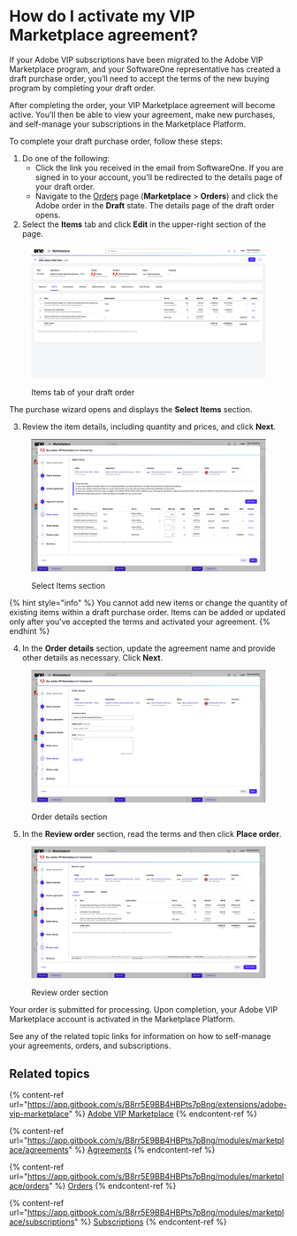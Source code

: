 # How do I activate my VIP Marketplace agreement?

If your Adobe VIP subscriptions have been migrated to the Adobe VIP Marketplace program, and your SoftwareOne representative has created a draft purchase order, you’ll need to accept the terms of the new buying program by completing your draft order.

After completing the order, your VIP Marketplace agreement will become active. You’ll then be able to view your agreement, make new purchases, and self-manage your subscriptions in the Marketplace Platform.

To complete your draft purchase order, follow these steps:

1. Do one of the following:
   * Click the link you received in the email from SoftwareOne. If you are signed in to your account, you'll be redirected to the details page of your draft order.&#x20;
   * Navigate to the [Orders](../../../modules-and-features/marketplace/orders/) page (**Marketplace** > **Orders**) and click the Adobe order in the **Draft** state. The details page of the draft order opens.&#x20;
2. Select the **Items** tab and click **Edit** in the upper-right section of the page.&#x20;

<figure><img src="../../../.gitbook/assets/image (1043).png" alt=""><figcaption><p>Items tab of your draft order</p></figcaption></figure>

The purchase wizard opens and displays the **Select Items** section.

3. Review the item details, including quantity and prices, and click **Next**.&#x20;

<figure><img src="../../../.gitbook/assets/image (1039).png" alt=""><figcaption><p>Select Items section</p></figcaption></figure>

{% hint style="info" %}
You cannot add new items or change the quantity of existing items within a draft purchase order. Items can be added or updated only after you've accepted the terms and activated your agreement.
{% endhint %}

4. In the **Order details** section, update the agreement name and provide other details as necessary. Click **Next**.

<figure><img src="../../../.gitbook/assets/image (1040).png" alt=""><figcaption><p>Order details section</p></figcaption></figure>

5. In the **Review order** section, read the terms and then click **Place order**.

<figure><img src="../../../.gitbook/assets/image (1041).png" alt=""><figcaption><p>Review order section</p></figcaption></figure>

Your order is submitted for processing. Upon completion, your Adobe VIP Marketplace account is activated in the Marketplace Platform.&#x20;

See any of the related topic links for information on how to self-manage your agreements, orders, and subscriptions.

## Related topics

{% content-ref url="https://app.gitbook.com/s/B8rr5E9BB4HBPts7pBng/extensions/adobe-vip-marketplace" %}
[Adobe VIP Marketplace](https://app.gitbook.com/s/B8rr5E9BB4HBPts7pBng/extensions/adobe-vip-marketplace)
{% endcontent-ref %}

{% content-ref url="https://app.gitbook.com/s/B8rr5E9BB4HBPts7pBng/modules/marketplace/agreements" %}
[Agreements](https://app.gitbook.com/s/B8rr5E9BB4HBPts7pBng/modules/marketplace/agreements)
{% endcontent-ref %}

{% content-ref url="https://app.gitbook.com/s/B8rr5E9BB4HBPts7pBng/modules/marketplace/orders" %}
[Orders](https://app.gitbook.com/s/B8rr5E9BB4HBPts7pBng/modules/marketplace/orders)
{% endcontent-ref %}

{% content-ref url="https://app.gitbook.com/s/B8rr5E9BB4HBPts7pBng/modules/marketplace/subscriptions" %}
[Subscriptions](https://app.gitbook.com/s/B8rr5E9BB4HBPts7pBng/modules/marketplace/subscriptions)
{% endcontent-ref %}
